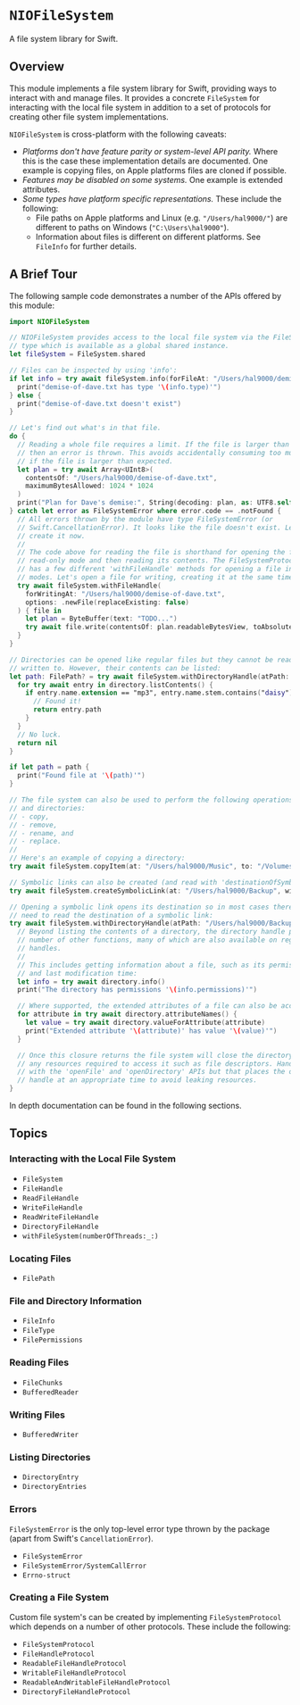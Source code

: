 # ``NIOFileSystem``

A file system library for Swift.

## Overview

This module implements a file system library for Swift, providing ways to interact with and manage
files. It provides a concrete ``FileSystem`` for interacting with the local file system in addition
to a set of protocols for creating other file system implementations.

``NIOFileSystem`` is cross-platform with the following caveats:
- _Platforms don't have feature parity or system-level API parity._ Where this is the case these
  implementation details are documented. One example is copying files, on Apple platforms files are
  cloned if possible.
- _Features may be disabled on some systems._ One example is extended attributes.
- _Some types have platform specific representations._ These include the following:
  - File paths on Apple platforms and Linux (e.g. `"/Users/hal9000/"`) are different to paths on
    Windows (`"C:\Users\hal9000"`).
  - Information about files is different on different platforms. See ``FileInfo`` for further
    details.

## A Brief Tour

The following sample code demonstrates a number of the APIs offered by this module:

```swift
import NIOFileSystem

// NIOFileSystem provides access to the local file system via the FileSystem
// type which is available as a global shared instance.
let fileSystem = FileSystem.shared

// Files can be inspected by using 'info':
if let info = try await fileSystem.info(forFileAt: "/Users/hal9000/demise-of-dave.txt") {
  print("demise-of-dave.txt has type '\(info.type)'")
} else {
  print("demise-of-dave.txt doesn't exist")
}

// Let's find out what's in that file.
do {
  // Reading a whole file requires a limit. If the file is larger than the limit
  // then an error is thrown. This avoids accidentally consuming too much memory
  // if the file is larger than expected.
  let plan = try await Array<UInt8>(
    contentsOf: "/Users/hal9000/demise-of-dave.txt",
    maximumBytesAllowed: 1024 * 1024
  )
  print("Plan for Dave's demise:", String(decoding: plan, as: UTF8.self))
} catch let error as FileSystemError where error.code == .notFound {
  // All errors thrown by the module have type FileSystemError (or
  // Swift.CancellationError). It looks like the file doesn't exist. Let's
  // create it now.
  //
  // The code above for reading the file is shorthand for opening the file in
  // read-only mode and then reading its contents. The FileSystemProtocol
  // has a few different 'withFileHandle' methods for opening a file in different
  // modes. Let's open a file for writing, creating it at the same time.
  try await fileSystem.withFileHandle(
    forWritingAt: "/Users/hal9000/demise-of-dave.txt",
    options: .newFile(replaceExisting: false)
  ) { file in
    let plan = ByteBuffer(text: "TODO...")
    try await file.write(contentsOf: plan.readableBytesView, toAbsoluteOffset: 0)
  }
}

// Directories can be opened like regular files but they cannot be read from or
// written to. However, their contents can be listed:
let path: FilePath? = try await fileSystem.withDirectoryHandle(atPath: "/Users/hal9000/Music") { directory in
  for try await entry in directory.listContents() {
    if entry.name.extension == "mp3", entry.name.stem.contains("daisy") {
      // Found it!
      return entry.path
    }
  }
  // No luck.
  return nil
}

if let path = path {
  print("Found file at '\(path)'")
}

// The file system can also be used to perform the following operations on files
// and directories:
// - copy,
// - remove,
// - rename, and
// - replace.
//
// Here's an example of copying a directory:
try await fileSystem.copyItem(at: "/Users/hal9000/Music", to: "/Volumes/Tardis/Music")

// Symbolic links can also be created (and read with 'destinationOfSymbolicLink(at:)').
try await fileSystem.createSymbolicLink(at: "/Users/hal9000/Backup", withDestination: "/Volumes/Tardis")

// Opening a symbolic link opens its destination so in most cases there's no
// need to read the destination of a symbolic link:
try await fileSystem.withDirectoryHandle(atPath: "/Users/hal9000/Backup") { directory in
  // Beyond listing the contents of a directory, the directory handle provides a
  // number of other functions, many of which are also available on regular file
  // handles.
  //
  // This includes getting information about a file, such as its permissions, last access time,
  // and last modification time:
  let info = try await directory.info()
  print("The directory has permissions '\(info.permissions)'")

  // Where supported, the extended attributes of a file can also be accessed, read, and modified:
  for attribute in try await directory.attributeNames() {
    let value = try await directory.valueForAttribute(attribute)
    print("Extended attribute '\(attribute)' has value '\(value)'")
  }

  // Once this closure returns the file system will close the directory handle freeing
  // any resources required to access it such as file descriptors. Handles can also be opened
  // with the 'openFile' and 'openDirectory' APIs but that places the onus you to close the
  // handle at an appropriate time to avoid leaking resources.
}
```

In depth documentation can be found in the following sections.

## Topics

### Interacting with the Local File System

- ``FileSystem``
- ``FileHandle``
- ``ReadFileHandle``
- ``WriteFileHandle``
- ``ReadWriteFileHandle``
- ``DirectoryFileHandle``
- ``withFileSystem(numberOfThreads:_:)``

### Locating Files

- ``FilePath``

### File and Directory Information

- ``FileInfo``
- ``FileType``
- ``FilePermissions``

### Reading Files

- ``FileChunks``
- ``BufferedReader``

### Writing Files

- ``BufferedWriter``

### Listing Directories

- ``DirectoryEntry``
- ``DirectoryEntries``

### Errors

``FileSystemError`` is the only top-level error type thrown by the package (apart from Swift's
`CancellationError`).

- ``FileSystemError``
- ``FileSystemError/SystemCallError``
- ``Errno-struct``

### Creating a File System

Custom file system's can be created by implementing ``FileSystemProtocol`` which depends on a number
of other protocols. These include the following:

- ``FileSystemProtocol``
- ``FileHandleProtocol``
- ``ReadableFileHandleProtocol``
- ``WritableFileHandleProtocol``
- ``ReadableAndWritableFileHandleProtocol``
- ``DirectoryFileHandleProtocol``
